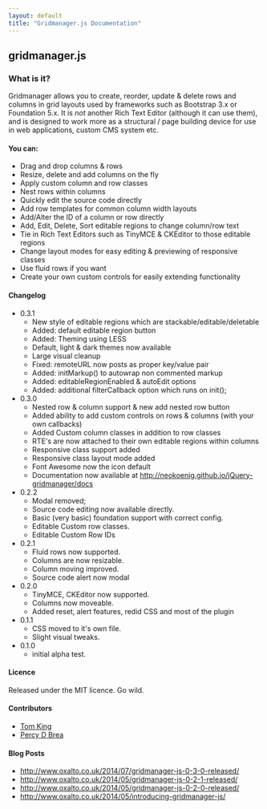 ```yaml
---
layout: default
title: "Gridmanager.js Documentation"
---
```


## gridmanager.js

### What is it?

Gridmanager allows you to create, reorder, update & delete rows and columns in grid layouts used by frameworks such as Bootstrap 3.x or Foundation 5.x. It is *not* another Rich Text Editor (although it can use them), and is designed to work more as a structural / page building device for use in web applications, custom CMS system etc.

#### You can:

- Drag and drop columns & rows
- Resize, delete and add columns on the fly
- Apply custom column and row classes
- Nest rows within columns
- Quickly edit the source code directly
- Add row templates for common column width layouts
- Add/Alter the ID of a column or row directly
- Add, Edit, Delete, Sort editable regions to change column/row text
- Tie in Rich Text Editors such as TinyMCE & CKEditor to those editable regions
- Change layout modes for easy editing & previewing of responsive classes
- Use fluid rows if you want
- Create your own custom controls for easily extending functionality

#### Changelog

+ 0.3.1
  - New style of editable regions which are stackable/editable/deletable
  - Added: default editable region button
  - Added: Theming using LESS 
  - Default, light & dark themes now available
  - Large visual cleanup
  - Fixed: remoteURL now posts as proper key/value pair
  - Added: initMarkup() to autowrap non commented markup
  - Added: editableRegionEnabled & autoEdit options
  - Added: additional filterCallback option which runs on init();
+ 0.3.0 
  - Nested row & column support & new add nested row button
  - Added ability to add custom controls on rows & columns (with your own callbacks) 
  - Added Custom column classes in addition to row classes
  - RTE's are now attached to their own editable regions within columns
  - Responsive class support added
  - Responsive class layout mode added
  - Font Awesome now the icon default
  - Documentation now available at http://neokoenig.github.io/jQuery-gridmanager/docs
+ 0.2.2
  - Modal removed; 
  - Source code editing now available directly. 
  - Basic (very basic) foundation support with correct config. 
  - Editable Custom row classes. 
  - Editable Custom Row IDs
+ 0.2.1 
  - Fluid rows now supported. 
  - Columns are now resizable. 
  - Column moving improved. 
  - Source code alert now modal
+ 0.2.0 
  - TinyMCE, CKEditor now supported. 
  - Columns now moveable. 
  - Added reset, alert features, redid CSS and most of the plugin
+ 0.1.1 
  - CSS moved to it's own file. 
  - Slight visual tweaks.
+ 0.1.0 
  - initial alpha test.

#### Licence

Released under the MIT licence. Go wild.

#### Contributors

+ [Tom King](https://github.com/neokoenig/)
+ [Percy D Brea](https://github.com/pbreah/) 

#### Blog Posts
+ http://www.oxalto.co.uk/2014/07/gridmanager-js-0-3-0-released/
+ http://www.oxalto.co.uk/2014/05/gridmanager-js-0-2-1-released/
+ http://www.oxalto.co.uk/2014/05/gridmanager-js-0-2-0-released/
+ http://www.oxalto.co.uk/2014/05/introducing-gridmanager-js/